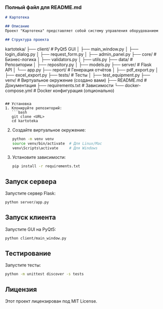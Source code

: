 ### Полный файл для README.md

```markdown
# Картотека

## Описание
Проект "Картотека" представляет собой систему управления оборудованием и заявками на ремонт, реализованную с использованием Flask и PyQt5.

## Структура проекта
```
kartoteka/
├── client/              # PyQt5 GUI
│   ├── main_window.py
│   ├── login_dialog.py
│   ├── request_form.py
│   ├── admin_panel.py
├── core/                # Бизнес-логика
│   ├── validators.py
│   ├── utils.py
├── data/                # Репозитории
│   ├── repository.py
│   ├── models.py
├── server/              # Flask API
│   └── app.py
├── report/              # Генерация отчётов
│   ├── pdf_export.py
│   ├── excel_export.py
├── tests/               # Тесты
│   ├── test_equipment.py
├── venv/                # Виртуальное окружение (создано вами)
├── README.md            # Документация
├── requirements.txt     # Зависимости
└── docker-compose.yml    # Docker конфигурация (опционально)
```

## Установка
1. Клонируйте репозиторий:
   ```bash
   git clone <URL>
   cd kartoteka
   ```

2. Создайте виртуальное окружение:
   ```bash
   python -m venv venv
   source venv/bin/activate  # Для Linux/Mac
   venv\Scripts\activate     # Для Windows
   ```

3. Установите зависимости:
   ```bash
   pip install -r requirements.txt
   ```

## Запуск сервера
Запустите сервер Flask:
```bash
python server/app.py
```

## Запуск клиента
Запустите GUI на PyQt5:
```bash
python client/main_window.py
```

## Тестирование
Запустите тесты:
```bash
python -m unittest discover -s tests
```

## Лицензия
Этот проект лицензирован под MIT License.
```

